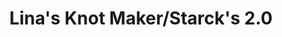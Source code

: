 ---
title: "Lina's Knot Maker/Starck's 2.0"
url: /rice-lake/linas-knot-maker-starcks-2-0/
shop: Bäckerei
---